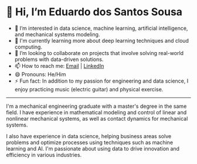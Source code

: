 # 👋 Hi, I’m Eduardo dos Santos Sousa

- 👀 I’m interested in data science, machine learning, artificial intelligence, and mechanical systems modeling.
- 🌱 I'm currently learning more about deep learning techniques and cloud computing.
- 💞️ I’m looking to collaborate on projects that involve solving real-world problems with data-driven solutions.
- 📫 How to reach me: [Email](mailto:eduardosousa.eds@gmail.com) | [LinkedIn](https://www.linkedin.com/in/eduardo-s-sousa/)
- 😄 Pronouns: He/Him
- ⚡ Fun fact: In addition to my passion for engineering and data science, I enjoy practicing music (electric guitar) and physical exercise.

---

I'm a mechanical engineering graduate with a master's degree in the same field. I have experience in mathematical modeling and control of linear 
and nonlinear mechanical systems, as well as contact dynamics for mechanical systems.

I also have experience in data science, helping business areas solve problems and optimize processes using techniques such as machine learning and AI.
I'm passionate about using data to drive innovation and efficiency in various industries.
